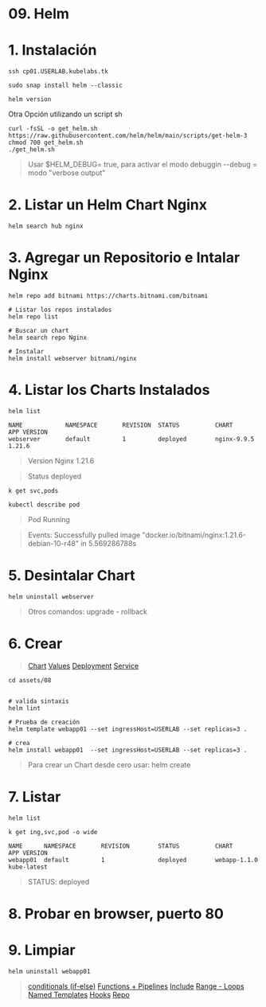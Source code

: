 # 09. Helm <!-- omit in TOC -->

# 1. Instalación
```vim
ssh cp01.USERLAB.kubelabs.tk

sudo snap install helm --classic

helm version
```

Otra Opción utilizando un script sh
```vim
curl -fsSL -o get_helm.sh https://raw.githubusercontent.com/helm/helm/main/scripts/get-helm-3
chmod 700 get_helm.sh
./get_helm.sh
```

> Usar $HELM_DEBUG= true, para activar el modo debuggin
> --debug = modo "verbose output"

# 2. Listar un Helm Chart Nginx
```vim
helm search hub nginx
```

# 3. Agregar un Repositorio e Intalar Nginx
```vim
helm repo add bitnami https://charts.bitnami.com/bitnami

# Listar los repos instalados
helm repo list

# Buscar un chart
helm search repo Nginx

# Instalar
helm install webserver bitnami/nginx

```


# 4. Listar los Charts Instalados
```vim
helm list
```
```vim
NAME            NAMESPACE       REVISION  STATUS          CHART           APP VERSION
webserver       default         1         deployed        nginx-9.9.5     1.21.6
```
> Version Nginx 1.21.6

> Status deployed

```vim
k get svc,pods

kubectl describe pod
```
> Pod Running

> Events: Successfully pulled image "docker.io/bitnami/nginx:1.21.6-debian-10-r48" in 5.569286788s

# 5. Desintalar Chart
```vim
helm uninstall webserver
```
> Otros comandos: upgrade - rollback


# 6. Crear
> [Chart](./assets/08/Chart.yaml)
> [Values](./assets/08/values.yaml)
> [Deployment](./assetes/08/template/deployment.yaml)
> [Service](./assets/08/template/service.yaml)

```vim
cd assets/08


# valida sintaxis
helm lint

# Prueba de creación
helm template webapp01 --set ingressHost=USERLAB --set replicas=3 .

# crea
helm install webapp01  --set ingressHost=USERLAB --set replicas=3 .
```
> Para crear un Chart desde cero usar: helm create

# 7. Listar
```vim
helm list

k get ing,svc,pod -o wide
```
```vim
NAME      NAMESPACE       REVISION        STATUS          CHART           APP VERSION
webapp01  default         1               deployed        webapp-1.1.0    kube-latest
```
> STATUS: deployed

# 8. Probar en browser, puerto 80
# 9. Limpiar
```vim
helm uninstall webapp01
```

> [conditionals (if-else)](https://helm.sh/docs/chart_template_guide/control_structures/)
> [Functions + Pipelines](https://helm.sh/docs/chart_template_guide/functions_and_pipelines/#helm)
> [Include](https://helm.sh/docs/howto/charts_tips_and_tricks/#using-the-include-function)
> [Range - Loops](https://helm.sh/docs/chart_template_guide/control_structures/#looping-with-the-range-action)
> [Named Templates](https://helm.sh/docs/chart_template_guide/named_templates/#helm)
> [Hooks](https://helm.sh/docs/topics/charts_hooks/#helm)
> [Repo](https://helm.sh/docs/topics/chart_repository/)
